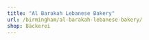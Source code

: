 ```yaml
---
title: "Al Barakah Lebanese Bakery"
url: /birmingham/al-barakah-lebanese-bakery/
shop: Bäckerei
---
```

